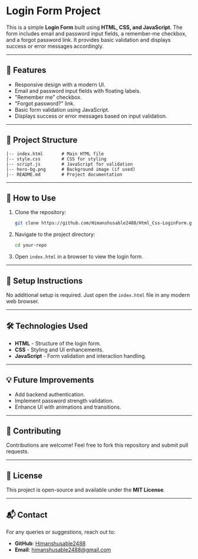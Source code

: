 # Login Form Project

This is a simple **Login Form** built using **HTML, CSS, and JavaScript**. The form includes email and password input fields, a remember-me checkbox, and a forgot password link. It provides basic validation and displays success or error messages accordingly.

---

## 🚀 Features

- Responsive design with a modern UI.
- Email and password input fields with floating labels.
- "Remember me" checkbox.
- "Forgot password?" link.
- Basic form validation using JavaScript.
- Displays success or error messages based on input validation.

---

## 📂 Project Structure

```
|-- index.html       # Main HTML file
|-- style.css        # CSS for styling
|-- script.js        # JavaScript for validation
|-- hero-bg.png      # Background image (if used)
|-- README.md        # Project documentation
```

---

## 📜 How to Use

1. Clone the repository:
   ```sh
   git clone https://github.com/Himanshusable2488/Html_Css-LoginForm.git
   ```

2. Navigate to the project directory:
   ```sh
   cd your-repo
   ```

3. Open `index.html` in a browser to view the login form.

---

## 🔧 Setup Instructions

No additional setup is required. Just open the `index.html` file in any modern web browser.

---

## 🛠️ Technologies Used

- **HTML** - Structure of the login form.
- **CSS** - Styling and UI enhancements.
- **JavaScript** - Form validation and interaction handling.

---


## 💡 Future Improvements

- Add backend authentication.
- Implement password strength validation.
- Enhance UI with animations and transitions.

---

## 📌 Contributing

Contributions are welcome! Feel free to fork this repository and submit pull requests.

---

## 📜 License

This project is open-source and available under the **MIT License**.

---

## 📬 Contact

For any queries or suggestions, reach out to:
- **GitHub**: [Himanshusable2488](https://github.com/Himanshusable2488)
- **Email**: himanshusable2488@gmail.com

